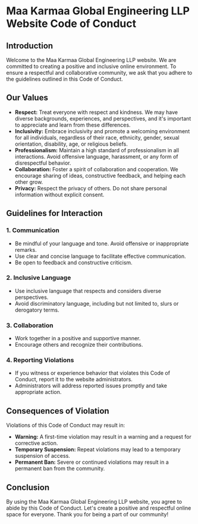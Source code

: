 # Maa Karmaa Global Engineering LLP Website Code of Conduct

## Introduction
Welcome to the Maa Karmaa Global Engineering LLP website. We are committed to creating a positive and inclusive online environment. To ensure a respectful and collaborative community, we ask that you adhere to the guidelines outlined in this Code of Conduct.

## Our Values
- **Respect:** Treat everyone with respect and kindness. We may have diverse backgrounds, experiences, and perspectives, and it's important to appreciate and learn from these differences.
- **Inclusivity:** Embrace inclusivity and promote a welcoming environment for all individuals, regardless of their race, ethnicity, gender, sexual orientation, disability, age, or religious beliefs.
- **Professionalism:** Maintain a high standard of professionalism in all interactions. Avoid offensive language, harassment, or any form of disrespectful behavior.
- **Collaboration:** Foster a spirit of collaboration and cooperation. We encourage sharing of ideas, constructive feedback, and helping each other grow.
- **Privacy:** Respect the privacy of others. Do not share personal information without explicit consent.

## Guidelines for Interaction
### 1. Communication
- Be mindful of your language and tone. Avoid offensive or inappropriate remarks.
- Use clear and concise language to facilitate effective communication.
- Be open to feedback and constructive criticism.

### 2. Inclusive Language
- Use inclusive language that respects and considers diverse perspectives.
- Avoid discriminatory language, including but not limited to, slurs or derogatory terms.

### 3. Collaboration
- Work together in a positive and supportive manner.
- Encourage others and recognize their contributions.

### 4. Reporting Violations
- If you witness or experience behavior that violates this Code of Conduct, report it to the website administrators.
- Administrators will address reported issues promptly and take appropriate action.

## Consequences of Violation
Violations of this Code of Conduct may result in:
- **Warning:** A first-time violation may result in a warning and a request for corrective action.
- **Temporary Suspension:** Repeat violations may lead to a temporary suspension of access.
- **Permanent Ban:** Severe or continued violations may result in a permanent ban from the community.

## Conclusion
By using the Maa Karmaa Global Engineering LLP website, you agree to abide by this Code of Conduct. Let's create a positive and respectful online space for everyone. Thank you for being a part of our community!
